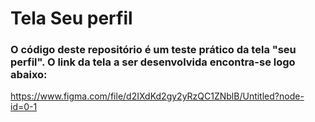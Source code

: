 # Tela Seu perfil

### O código deste repositório é um teste prático da tela "seu perfil". O link da tela a ser desenvolvida encontra-se logo abaixo:

<a target="_blank"> https://www.figma.com/file/d2IXdKd2gy2yRzQC1ZNblB/Untitled?node-id=0-1</a> 
